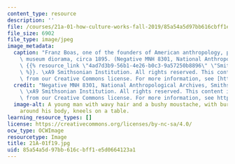 ```yaml
---
content_type: resource
description: ''
file: /courses/21a-01-how-culture-works-fall-2019/85a54a5d97bb616cbff1e5d0664123a1_21A-01f19.jpg
file_size: 6902
file_type: image/jpeg
image_metadata:
  caption: "Franz Boas, one of the founders of American anthropology, posing for a\
    \ museum diorama, circa 1895. (Negative MNH 8301, National Anthropological Archives,\
    \ {{% resource_link \"4ad7d3b9-56b1-4e26-b0c3-9a57250b8896\" \"Smithsonian Institution\"\
    \ %}}. \xA9 Smithsonian Institution. All rights reserved. This content is excluded\
    \ from our Creative Commons license. For more information, see [https://ocw.mit.edu/help/faq-fair-use/](/help/faq-fair-use/).)"
  credit: "Negative MNH 8301, National Anthropological Archives, Smithsonian Institution.\
    \ \xA9 Smithsonian Institution. All rights reserved. This content is excluded\
    \ from our Creative Commons license. For more information, see https://ocw.mit.edu/help/faq-fair-use/."
  image-alt: A young man with wavy hair and a bushy moustache, with burlap draped
    around his body, kneels on a table.
learning_resource_types: []
license: https://creativecommons.org/licenses/by-nc-sa/4.0/
ocw_type: OCWImage
resourcetype: Image
title: 21A-01f19.jpg
uid: 85a54a5d-97bb-616c-bff1-e5d0664123a1
---
```

